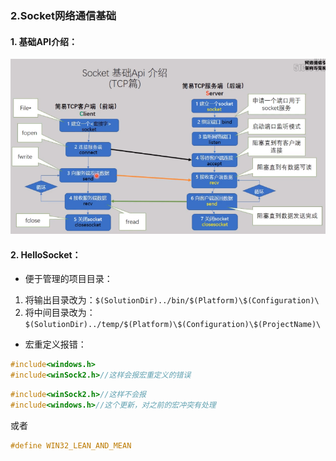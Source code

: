 ### 2.Socket网络通信基础   
#### 1. 基础API介绍：
![](images\\SocketBaseAPI.png)
#### 2. HelloSocket：
+ 便于管理的项目目录：
1. 将输出目录改为：```$(SolutionDir)../bin/$(Platform)\$(Configuration)\```
1. 将中间目录改为：```$(SolutionDir)../temp/$(Platform)\$(Configuration)\$(ProjectName)\```
+ 宏重定义报错：
```c
#include<windows.h>
#include<winSock2.h>//这样会报宏重定义的错误
```
```c
#include<winSock2.h>//这样不会报
#include<windows.h>//这个更新，对之前的宏冲突有处理
```
或者 
```c
#define WIN32_LEAN_AND_MEAN
```